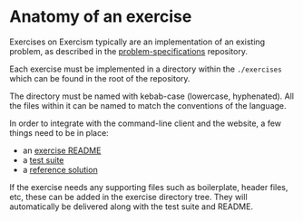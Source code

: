 # Anatomy of an exercise

Exercises on Exercism typically are an implementation of an existing problem, as described in the [problem-specifications](https://github.com/exercism/problem-specifications) repository.

Each exercise must be implemented in a directory within the `./exercises` which can be found in the root of the repository.

The directory must be named with kebab-case (lowercase, hyphenated).
All the files within it can be named to match the conventions of the language.

In order to integrate with the command-line client and the website, a few things need to be in place:

- an [exercise README](language-tracks/exercises/anatomy/readmes.md)
- a [test suite](language-tracks/exercises/anatomy/test-suites.md)
- a [reference solution](language-tracks/exercises/anatomy/reference-solution.md)

If the exercise needs any supporting files such as boilerplate, header files, etc, these can be added in the exercise directory tree.
They will automatically be delivered along with the test suite and README.
